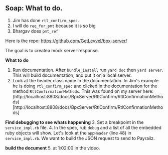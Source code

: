 ## Soap: What to do.

1. Jim has done `rtl_confirm_spec`.
2. I will do `req_for_pmt` because it is so big
3. Bhargav does `pmt_ref`

Here is the repo:
https://github.com/GetLevvel/bpx-server/

The goal is to createa  mock server response.

**What to do**
1. Run documentation. After `bundle_install` run `yard doc` then `yard server`. This will build documentation, and put it on a local server.
2. Look at the header class name in the documentation. In Jim's example. he is doing `rtl_confirm_spec` and clicked in the documentation for the method `RtlConfirmationMethods`. This was found on my server here: (http://localhost:8808/docs/BpxServer/RtlConfirm/RtlConfirmationMethods)[http://localhost:8808/docs/BpxServer/RtlConfirm/RtlConfirmationMethods]

**Find debugging to see whats happening**
3. Set a breakpoint in the `service_impl.rb` file.
4. In the spec, rub `debug` and a list of all the embedded ruby objects will show. Let's look at the `appHeader` (line 48) in `service_impl.rb`. We want to build the JSON request to send to Payrailz.

**build the document**
5. at 1:02:00 in the video.
